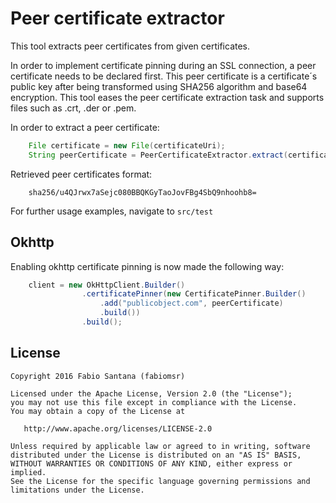 # Peer certificate extractor

This tool extracts peer certificates from given certificates.

In order to implement certificate pinning during an SSL connection, a peer certificate needs to be declared first. This peer certificate is a certificate´s public key after being transformed using SHA256 algorithm and base64 encryption. This tool eases the peer certificate extraction task and supports files such as .crt, .der or .pem.

In order to extract a peer certificate:

~~~java
    File certificate = new File(certificateUri);
    String peerCertificate = PeerCertificateExtractor.extract(certificate);
~~~
  
Retrieved peer certificates format:

~~~
    sha256/u4QJrwx7aSejc080BBQKGyTaoJovFBg4SbQ9nhoohb8=
~~~

For further usage examples, navigate to `src/test`

## Okhttp

Enabling okhttp certificate pinning is now made the following way: 

~~~java
    client = new OkHttpClient.Builder()
                .certificatePinner(new CertificatePinner.Builder()
                    .add("publicobject.com", peerCertificate)
                    .build())
                .build();
~~~


License
-------

    Copyright 2016 Fabio Santana (fabiomsr)

    Licensed under the Apache License, Version 2.0 (the "License");
    you may not use this file except in compliance with the License.
    You may obtain a copy of the License at

       http://www.apache.org/licenses/LICENSE-2.0

    Unless required by applicable law or agreed to in writing, software
    distributed under the License is distributed on an "AS IS" BASIS,
    WITHOUT WARRANTIES OR CONDITIONS OF ANY KIND, either express or implied.
    See the License for the specific language governing permissions and
    limitations under the License.
    
